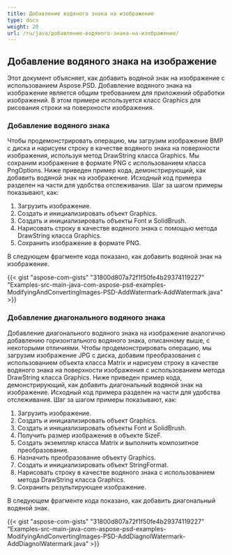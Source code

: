 ```yaml
---
title: Добавление водяного знака на изображение
type: docs
weight: 20
url: /ru/java/добавление-водяного-знака-на-изображение/
---
```


## **Добавление водяного знака на изображение**
Этот документ объясняет, как добавить водяной знак на изображение с использованием Aspose.PSD. Добавление водяного знака на изображение является общим требованием для приложений обработки изображений. В этом примере используется класс Graphics для рисования строки на поверхности изображения.
### **Добавление водяного знака**
Чтобы продемонстрировать операцию, мы загрузим изображение BMP с диска и нарисуем строку в качестве водяного знака на поверхности изображения, используя метод DrawString класса Graphics. Мы сохраним изображение в формате PNG с использованием класса PngOptions. Ниже приведен пример кода, демонстрирующий, как добавить водяной знак на изображение. Исходный код примера разделен на части для удобства отслеживания. Шаг за шагом примеры показывают, как:

1. Загрузить изображение.
1. Создать и инициализировать объект Graphics.
1. Создать и инициализировать объекты Font и SolidBrush.
1. Нарисовать строку в качестве водяного знака с помощью метода DrawString класса Graphics.
1. Сохранить изображение в формате PNG.

В следующем фрагменте кода показано, как добавить водяной знак на изображение.



{{< gist "aspose-com-gists" "31800d807a72f1f50fe4b29374119227" "Examples-src-main-java-com-aspose-psd-examples-ModifyingAndConvertingImages-PSD-AddWatermark-AddWatermark.java" >}}
### **Добавление диагонального водяного знака**
Добавление диагонального водяного знака на изображение аналогично добавлению горизонтального водяного знака, описанному выше, с некоторыми отличиями. Чтобы продемонстрировать операцию, мы загрузим изображение JPG с диска, добавим преобразования с использованием объекта класса Matrix и нарисуем строку в качестве водяного знака на поверхности изображения с использованием метода DrawString класса Graphics. Ниже приведен пример кода, демонстрирующий, как добавить диагональный водяной знак на изображение. Исходный код примера разделен на части для удобства отслеживания. Шаг за шагом примеры показывают, как:

1. Загрузить изображение.
1. Создать и инициализировать объект Graphics.
1. Создать и инициализировать объекты Font и SolidBrush.
1. Получить размер изображения в объекте SizeF.
1. Создать экземпляр класса Matrix и выполнить композитное преобразование.
1. Назначить преобразование объекту Graphics.
1. Создать и инициализировать объект StringFormat.
1. Нарисовать строку в качестве водяного знака с использованием метода DrawString класса Graphics.
1. Сохранить результирующее изображение.

В следующем фрагменте кода показано, как добавить диагональный водяной знак.




{{< gist "aspose-com-gists" "31800d807a72f1f50fe4b29374119227" "Examples-src-main-java-com-aspose-psd-examples-ModifyingAndConvertingImages-PSD-AddDiagnolWatermark-AddDiagnolWatermark.java" >}}
